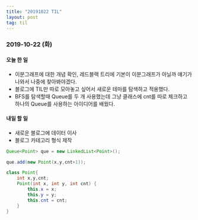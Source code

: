 ```yaml
---
title: "20191022 TIL"
layout: post
tag: til
---
```


### 2019-10-22 (화)
#### 오늘 한 일  
- 이분그래프에 대한 개념 확인, 레드블랙 트리에 기본이 이분그래프가 아닐까 얘기가 나와서 나중에 찾아봐야겠다.
- 블로그에 TIL만 따로 모아놓고 싶어서 새로운 테마를 탐색하고 적용했다.
- BFS를 탐색할때 Queue를 두 개 사용했는데 그냥 클래스에 cnt를 따로 체크하고 하나의 Queue를 사용하는 아이디어를 배웠다.



#### 내일 할 일
- 새로운 블로그에 데이터 이사
- 블로그 카테고리 형식 제작



```java
Queue<Point> que = new LinkedList<Point>();

que.add(new Point(x,y,cnt+1));

class Point{
    int x,y,cnt;
    Point(int x, int y, int cnt) {
        this.x = x;
        this.y = y;
        this.cnt = cnt;
    }
}
```


